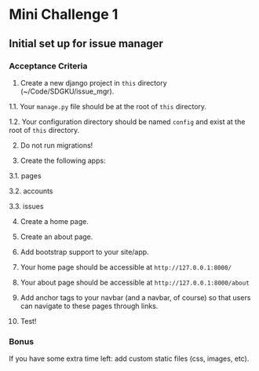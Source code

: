 # Mini Challenge 1

## Initial set up for issue manager

### Acceptance Criteria

1. Create a new django project in `this` directory (~/Code/SDGKU/issue_mgr).

1.1. Your `manage.py` file should be at the root of `this` directory.

1.2. Your configuration directory should be named `config` and exist at the root of `this` directory.

2. Do not run migrations!

3. Create the following apps:

3.1. pages

3.2. accounts

3.3. issues

4. Create a home page.

5. Create an about page.

6. Add bootstrap support to your site/app.

7. Your home page should be accessible at `http://127.0.0.1:8000/`

8. Your about page should be accessible at `http://127.0.0.1:8000/about`

9. Add anchor tags to your navbar (and a navbar, of course) so that users can navigate to these pages through links.

10. Test!

### Bonus

If you have some extra time left: add custom static files (css, images, etc).